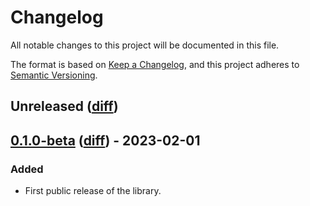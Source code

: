# Changelog

All notable changes to this project will be documented in this file.

The format is based on [Keep a Changelog](https://keepachangelog.com/en/1.0.0/),
and this project adheres to
[Semantic Versioning](https://semver.org/spec/v2.0.0.html).

## Unreleased ([diff][unreleased-diff])

## [0.1.0-beta][] ([diff][0.1.0-beta-diff]) - 2023-02-01

### Added

- First public release of the library.

<!-- diffs -->

[unreleased-diff]:
  https://github.com/hashicorp/vault-client-go/compare/v0.1.0-beta...HEAD
[0.1.0-beta-diff]:
  https://github.com/hashicorp/vault-client-go/commits/v0.1.0-beta

<!-- releases -->

[0.1.0-beta]:
  https://github.com/hashicorp/vault-client-go/releases/tag/v0.1.0-beta
